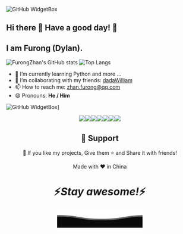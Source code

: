 ![GitHub WidgetBox](https://github-widgetbox.vercel.app/api/profile?username=FurongZhan&data=followers,repositories,stars,commits)

## Hi there 👋 Have a good day! 🔆

## I am Furong (Dylan).

![FurongZhan's GitHub stats](https://github-readme-stats.vercel.app/api?username=FurongZhan)
![Top Langs](https://github-readme-stats.vercel.app/api/top-langs/?username=FurongZhan)


- 🌱 I’m currently learning Python and more ...
- 👯 I’m collaborating with my friends: [dadaWilliam](https://github.com/dadaWilliam)
- 📫 How to reach me: zhan.furong@qq.com
- 😄 Pronouns: **He / Him**

![GitHub WidgetBox](https://github-widgetbox.vercel.app/api/skills?languages=cpp,java,python,html,css,markdown,bash)]

<p align="center">
  <img src="https://media3.giphy.com/media/ln7z2eWriiQAllfVcn/200w.webp" width="100"><img src="https://i.giphy.com/media/LMt9638dO8dftAjtco/200.webp" width="100"><img src="https://i.giphy.com/media/eNAsjO55tPbgaor7ma/200w.webp" width="100"><img src="https://i.giphy.com/media/VgGthkhUvGgOit7Y9i/200.webp" width="100"><img src="https://media3.giphy.com/media/kdFc8fubgS31b8DsVu/giphy.webp" width="100"><img src="https://i.giphy.com/media/KzJkzjggfGN5Py6nkT/200.webp" width="100"><img src="https://i.giphy.com/media/IdyAQJVN2kVPNUrojM/200.webp" width="100">
</p>

<h2 align="center">🤝 Support</h2>

<p align="center">💙 If you like my projects, Give them ⭐ and Share it with friends!</p>
</p>
<p align="center">Made with ❤️ in China</p>

<h1 align='center'>⚡️<i>Stay awesome!</i>⚡️</h1>

<p align="center">
        <img src="./asset/Bottom.svg" alt="Github Stats" />
</p>

<!--
**FurongZhan/FurongZhan** is a ✨ _special_ ✨ repository because its `README.md` (this file) appears on your GitHub profile.

Here are some ideas to get you started:

- 🔭 I’m currently working on ...
- 🌱 I’m currently learning ...
- 👯 I’m looking to collaborate on ...
- 🤔 I’m looking for help with ...
- 💬 Ask me about ...
- 📫 How to reach me: ...
- 😄 Pronouns: ...
- ⚡ Fun fact: ...
-->
